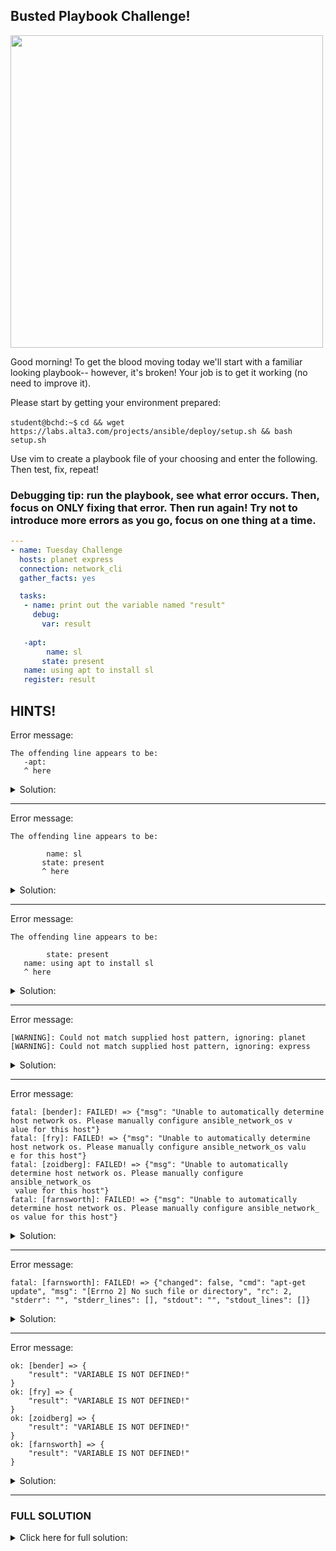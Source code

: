 ## Busted Playbook Challenge!

<img src="https://i.redd.it/i4v9op0chrc51.jpg" width="500"/>



Good morning! To get the blood moving today we'll start with a familiar looking playbook-- however, it's broken! Your job is to get it working (no need to improve it).

Please start by getting your environment prepared:

`student@bchd:~$` `cd && wget https://labs.alta3.com/projects/ansible/deploy/setup.sh && bash setup.sh`

Use vim to create a playbook file of your choosing and enter the following. Then test, fix, repeat!

### Debugging tip: run the playbook, see what error occurs. Then, focus on ONLY fixing that error. Then run again! Try not to introduce more errors as you go, focus on one thing at a time.

```yaml
---
- name: Tuesday Challenge
  hosts: planet express
  connection: network_cli
  gather_facts: yes

  tasks:
   - name: print out the variable named "result"
     debug:
       var: result
       
   -apt:
        name: sl
       state: present
   name: using apt to install sl
   register: result
```

## HINTS!

Error message:
```
The offending line appears to be:
   -apt:
   ^ here
```
<details>
<summary>Solution:</summary>
        
Change `-apt` to `- apt`. Always put a whitespace after a `-` in YAML!
      
</details>

***

Error message:
```
The offending line appears to be:

        name: sl
       state: present
       ^ here
```
<details>
<summary>Solution:</summary>
        
This is an indentation error. `name` and `state` are both parameters of the `apt` module and must be lined up the same! Change it to this:
  
```yaml
   - apt:
       name: sl
       state: present
```      
</details>

***

Error message:
```
The offending line appears to be:

        state: present
   name: using apt to install sl
   ^ here
```
<details>
<summary>Solution:</summary>
        
Once again this is an indentation issue. `name`,`register`, and `apt` are all keywords and should have the same indentation. Change it to this:

```yaml
   - apt:
        name: sl       # yes, name is being used twice! this is the name 'parameter' for the apt module
        state: present
     name: using apt to install sl   # this is the name `keyword` to identify this task
     register: result
```
</details>


***

Error message:
```
[WARNING]: Could not match supplied host pattern, ignoring: planet                                                                    
[WARNING]: Could not match supplied host pattern, ignoring: express 
```
<details>
<summary>Solution:</summary>
        
Start by checking out our group names in our inventory. `head ~/ans/inv/dev/hosts -n 1`
  
```
[planetexpress]
```

Oops! We wrote the group name incorrectly. Change the `hosts` line to this:
  
```yaml
hosts: planetexpress
```
  
</details>



***

Error message:
```
fatal: [bender]: FAILED! => {"msg": "Unable to automatically determine host network os. Please manually configure ansible_network_os v
alue for this host"}                                                                                                                  
fatal: [fry]: FAILED! => {"msg": "Unable to automatically determine host network os. Please manually configure ansible_network_os valu
e for this host"}
fatal: [zoidberg]: FAILED! => {"msg": "Unable to automatically determine host network os. Please manually configure ansible_network_os
 value for this host"}
fatal: [farnsworth]: FAILED! => {"msg": "Unable to automatically determine host network os. Please manually configure ansible_network_
os value for this host"}
```

<details>
<summary>Solution:</summary>
        
For some reason we are looking at `bender`,`fry`,`zoidberg`, and `farnsworth` as if they are networking devices. Ansible is complaining that we didn't define what network OS they are running.
  
Oops! We set our `connection` value to `network_cli`. These are linux hosts, not networking devices. Change that line to this:
  
```yaml
connection: ssh
```
  
</details>

***

Error message:
```
fatal: [farnsworth]: FAILED! => {"changed": false, "cmd": "apt-get update", "msg": "[Errno 2] No such file or directory", "rc": 2, "stderr": "", "stderr_lines": [], "stdout": "", "stdout_lines": []}
```

<details>
<summary>Solution:</summary>
        
The `farnsworth` host is failing our task that uses `apt` to install an application. Oops- `farnsworth` is a CentOS machine and therefore **cannot use apt.** Since there's no way this will ever work, let's exclude `farnsworth` from this play.
  
```yaml
hosts: planetexpress:!farnsworth   # target all hosts in planetexpress EXCEPT farnsworth
```
  
</details>

***

Error message:
```
ok: [bender] => {
    "result": "VARIABLE IS NOT DEFINED!"
}
ok: [fry] => {
    "result": "VARIABLE IS NOT DEFINED!"
}
ok: [zoidberg] => {
    "result": "VARIABLE IS NOT DEFINED!"
}
ok: [farnsworth] => {
    "result": "VARIABLE IS NOT DEFINED!"
}
```
<details>
<summary>Solution:</summary>
        
While this isn't truly an error (it's not RED), it's definitely not desirable. The problem here is that in Ansible, ORDER MATTERS. For instance, you always put your socks on BEFORE you put on your shoes, right? In this case, we'd better DEFINE the variable `result` before we try to DISPLAY the value of result. Switch the order of your two tasks!
 
```yaml
   - apt: # THIS TASK FIRST
           name: sl
           state: present
     name: using apt to install sl
     register: result
     become: true

   - name: print out the variable named "result"
     debug: # THIS TASK SECOND
       var: result
```
</details>

***

### FULL SOLUTION

<details>
<summary>Click here for full solution:</summary>
  
```yaml
---
- name: Tuesday Challenge
  hosts: planetexpress:!farnsworth
  connection: ssh
  gather_facts: yes

  tasks:
       
   - apt: 
           name: sl
           state: present
     name: using apt to install sl
     register: result
     become: true

   - name: print out the variable named "result"
     debug:
       var: result
```
